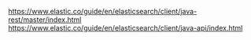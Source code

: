 https://www.elastic.co/guide/en/elasticsearch/client/java-rest/master/index.html
https://www.elastic.co/guide/en/elasticsearch/client/java-api/index.html